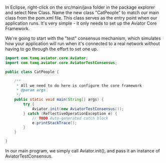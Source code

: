 
In Eclipse, right-click on the src/main/java folder in the package explorer and select New Class.  Name the new class "CatPeople" to match our main class from the pom.xml file.  This class serves as the entry point when our application runs.  It's very simple - it only needs to set up the Aviator Core Framework.

We're going to start with the "test" consensus mechanism, which simulates how your application will run when it's connected to a real network without having to go through the effort to set one up.

```java
import com.txmq.aviator.core.Aviator;
import com.txmq.aviator.core.AviatorTestConsensus;

public class CatPeople {

	/**
	 * All we need to do here is configure the core framework
	 * @param args
	 */
	public static void main(String[] args) {
		try {
			Aviator.init(new AviatorTestConsensus());
		} catch (ReflectiveOperationException e) {
			// TODO Auto-generated catch block
			e.printStackTrace();
		}
	}

}
```

In our main program, we simply call Aviator.init(), and pass it an instance of AviatorTestConsensus.